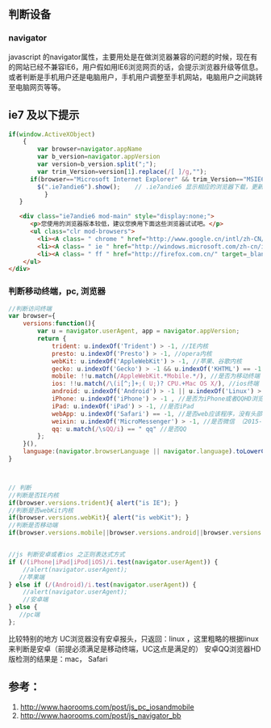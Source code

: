 ## 判断设备

### navigator
javascript 的navigator属性，主要用处是在做浏览器兼容的问题的时候，现在有的网站已经不兼容IE6，用户假如用IE6浏览网页的话，会提示浏览器升级等信息。或者判断是手机用户还是电脑用户，手机用户调整至手机网站，电脑用户之间跳转至电脑网页等等。

## ie7 及以下提示
``` javascript
if(window.ActiveXObject)
    {
        var browser=navigator.appName 
        var b_version=navigator.appVersion 
        var version=b_version.split(";"); 
        var trim_Version=version[1].replace(/[ ]/g,""); 
      if(browser=="Microsoft Internet Explorer" && trim_Version=="MSIE6.0"  || trim_Version=="MSIE7.0" ) { 
        $(".ie7andie6").show();    // .ie7andie6 显示相应的浏览器下载，更新   
          } 
   }
```
``` html
   <div class="ie7andie6 mod-main" style="display:none;">
      <p>您使用的浏览器版本较低，建议您换用下面这些浏览器试试吧。</p>
      <ul class="clr mod-browsers">
        <li><A class= " chrome " href="http://www.google.cn/intl/zh-CN/chrome/" target=_blank>Chrome</A> </li>
        <li><A class= " ie " href="http://windows.microsoft.com/zh-cn/internet-explorer/ie-10-worldwide-languages" target=_blank>IE10</A> </li>
        <li><A class= " ff " href="http://firefox.com.cn/" target=_blank>Firefox</A> </li>
    </ul>
</div>

```

### 判断移动终端，pc, 浏览器
``` javascript
//判断访问终端
var browser={
    versions:function(){
        var u = navigator.userAgent, app = navigator.appVersion;
        return {
            trident: u.indexOf('Trident') > -1, //IE内核
            presto: u.indexOf('Presto') > -1, //opera内核
            webKit: u.indexOf('AppleWebKit') > -1, //苹果、谷歌内核
            gecko: u.indexOf('Gecko') > -1 && u.indexOf('KHTML') == -1,//火狐内核
            mobile: !!u.match(/AppleWebKit.*Mobile.*/), //是否为移动终端
            ios: !!u.match(/\(i[^;]+;( U;)? CPU.+Mac OS X/), //ios终端
            android: u.indexOf('Android') > -1 || u.indexOf('Linux') > -1, //android终端或者uc浏览器
            iPhone: u.indexOf('iPhone') > -1 , //是否为iPhone或者QQHD浏览器
            iPad: u.indexOf('iPad') > -1, //是否iPad
            webApp: u.indexOf('Safari') == -1, //是否web应该程序，没有头部与底部 
            weixin: u.indexOf('MicroMessenger') > -1, //是否微信 （2015-01-22新增）
            qq: u.match(/\sQQ/i) == " qq" //是否QQ
        };
    }(),
    language:(navigator.browserLanguage || navigator.language).toLowerCase()
}



// 判断
//判断是否IE内核
if(browser.versions.trident){ alert("is IE"); }
//判断是否webKit内核
if(browser.versions.webKit){ alert("is webKit"); }
//判断是否移动端
if(browser.versions.mobile||browser.versions.android||browser.versions.ios){ alert("移动端"); }


//js 判断安卓或者ios 之正则表达式方式
if (/(iPhone|iPad|iPod|iOS)/i.test(navigator.userAgent)) {
    //alert(navigator.userAgent);  
   //苹果端
} else if (/(Android)/i.test(navigator.userAgent)) {
    //alert(navigator.userAgent); 
    //安卓端
} else {
   //pc端
};
```



比较特别的地方
UC浏览器没有安卓报头，只返回：linux ，这里粗略的根据linux来判断是安卓（前提必须满足是移动终端，UC这点是满足的）
安卓QQ浏览器HD版检测的结果是：mac， Safari

## 参考：
1. http://www.haorooms.com/post/js_pc_iosandmobile
2. http://www.haorooms.com/post/js_navigator_bb
